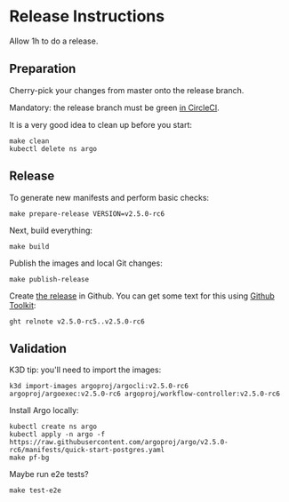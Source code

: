 # Release Instructions

Allow 1h to do a release.

## Preparation

Cherry-pick your changes from master onto the release branch.

Mandatory: the release branch must be green [in CircleCI](https://app.circleci.com/github/argoproj/argo/pipelines).

It is a very good idea to clean up before you start:

    make clean
    kubectl delete ns argo

## Release

To generate new manifests and perform basic checks:

    make prepare-release VERSION=v2.5.0-rc6

Next, build everything:

    make build

Publish the images and local Git changes:

    make publish-release

Create [the release](https://github.com/argoproj/argo/releases) in Github. You can get some text for this using [Github Toolkit](https://github.com/alexec/github-toolkit):

    ght relnote v2.5.0-rc5..v2.5.0-rc6

    
## Validation

K3D tip: you'll need to import the images:

    k3d import-images argoproj/argocli:v2.5.0-rc6 argoproj/argoexec:v2.5.0-rc6 argoproj/workflow-controller:v2.5.0-rc6

Install Argo locally:

    kubectl create ns argo
    kubectl apply -n argo -f https://raw.githubusercontent.com/argoproj/argo/v2.5.0-rc6/manifests/quick-start-postgres.yaml
    make pf-bg 

Maybe run e2e tests?

    make test-e2e
